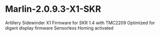 # Marlin-2.0.9.3-X1-SKR
 Artillery Sidewinder X1 Firmware for SKR 1.4 with TMC2209
 Optimized for digant display firmware
 Sensorless Homing activated
